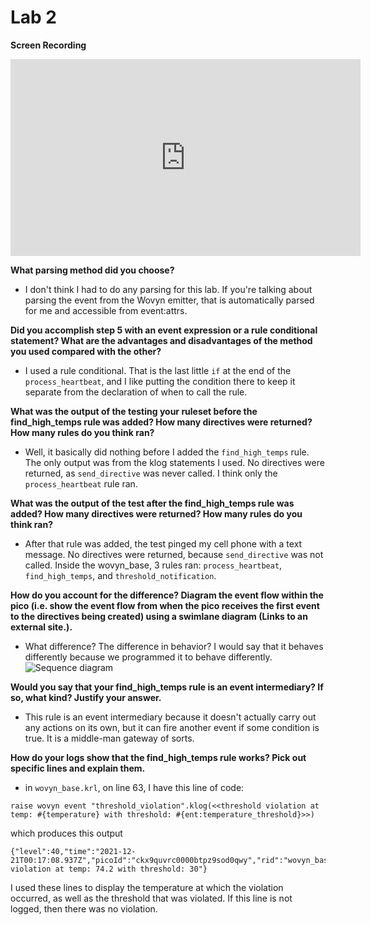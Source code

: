 # Lab 2

**Screen Recording**
<iframe width="560" height="315" src="https://www.youtube.com/embed/InDkLT-37tU" title="YouTube video player" frameborder="0" allow="accelerometer; autoplay; clipboard-write; encrypted-media; gyroscope; picture-in-picture" allowfullscreen></iframe>

**What parsing method did you choose?**
* I don't think I had to do any parsing for this lab.  If you're talking about parsing the event from the Wovyn emitter, that is automatically parsed for me and accessible from event:attrs.

**Did you accomplish step 5 with an event expression or a rule conditional statement? What are the advantages and disadvantages of the method you used compared with the other?**
* I used a rule conditional.  That is the last little `if` at the end of the `process_heartbeat`, and I like putting the condition there to keep it separate from the declaration of when to call the rule.

**What was the output of the testing your ruleset before the find_high_temps rule was added? How many directives were returned? How many rules do you think ran?**
* Well, it basically did nothing before I added the `find_high_temps` rule.  The only output was from the klog statements I used.  No directives were returned, as `send_directive` was never called.  I think only the `process_heartbeat` rule ran.

**What was the output of the test after the find_high_temps rule was added? How many directives were returned? How many rules do you think ran?**
* After that rule was added, the test pinged my cell phone with a text message.  No directives were returned, because `send_directive` was not called.  Inside the wovyn_base, 3 rules ran: `process_heartbeat`, `find_high_temps`, and `threshold_notification`.

**How do you account for the difference? Diagram the event flow within the pico (i.e. show the event flow from when the pico receives the first event to the directives being created) using a swimlane diagram (Links to an external site.).**
* What difference?  The difference in behavior?  I would say that it behaves differently because we programmed it to behave differently.  ![Sequence diagram](https://static.swimlanes.io/333954f71ca4c3e5f6fb052ceeb05ba7.png)


**Would you say that your find_high_temps rule is an event intermediary? If so, what kind? Justify your answer.**
* This rule is an event intermediary because it doesn't actually carry out any actions on its own, but it can fire another event if some condition is true.  It is a middle-man gateway of sorts.

**How do your logs show that the find_high_temps rule works? Pick out specific lines and explain them.**
* in `wovyn_base.krl`, on line 63, I have this line of code: 
```
raise wovyn event "threshold_violation".klog(<<threshold violation at temp: #{temperature} with threshold: #{ent:temperature_threshold}>>)
```
which produces this output 
```
{"level":40,"time":"2021-12-21T00:17:08.937Z","picoId":"ckx9quvrc0000btpz9sod0qwy","rid":"wovyn_base","txnId":"ckxfcxwl1005xvipze9nf0ola","val":"threshold_violation","msg":"threshold violation at temp: 74.2 with threshold: 30"}
```

I used these lines to display the temperature at which the violation occurred, as well as the threshold that was violated.  If this line is not logged, then there was no violation.